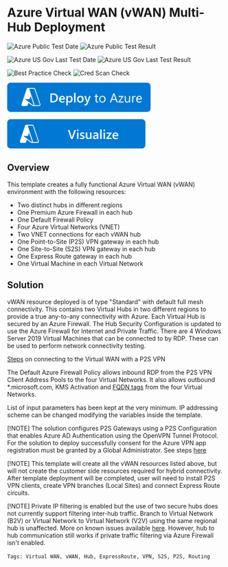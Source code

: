 # Azure Virtual WAN (vWAN) Multi-Hub Deployment

![Azure Public Test Date](https://azurequickstartsservice.blob.core.windows.net/badges/quickstarts/microsoft.network/secure-virtual-wan/PublicLastTestDate.svg)
![Azure Public Test Result](https://azurequickstartsservice.blob.core.windows.net/badges/quickstarts/microsoft.network/secure-virtual-wan/PublicDeployment.svg)

![Azure US Gov Last Test Date](https://azurequickstartsservice.blob.core.windows.net/badges/quickstarts/microsoft.network/secure-virtual-wan/FairfaxLastTestDate.svg)
![Azure US Gov Last Test Result](https://azurequickstartsservice.blob.core.windows.net/badges/quickstarts/microsoft.network/secure-virtual-wan/FairfaxDeployment.svg)

![Best Practice Check](https://azurequickstartsservice.blob.core.windows.net/badges/quickstarts/microsoft.network/secure-virtual-wan/BestPracticeResult.svg)
![Cred Scan Check](https://azurequickstartsservice.blob.core.windows.net/badges/quickstarts/microsoft.network/secure-virtual-wan/CredScanResult.svg)

[![Deploy To Azure](https://raw.githubusercontent.com/Azure/azure-quickstart-templates/master/1-CONTRIBUTION-GUIDE/images/deploytoazure.svg?sanitize=true)](https://portal.azure.com/#create/Microsoft.Template/uri/https%3A%2F%2Fraw.githubusercontent.com%2FAzure%2Fazure-quickstart-templates%2Fmaster%2Fquickstarts%2Fmicrosoft.network%2Fsecure-virtual-wan%2Fazuredeploy.json)

[![Visualize](https://raw.githubusercontent.com/Azure/azure-quickstart-templates/master/1-CONTRIBUTION-GUIDE/images/visualizebutton.svg?sanitize=true)](http://armviz.io/#/?load=https%3A%2F%2Fraw.githubusercontent.com%2FAzure%2Fazure-quickstart-templates%2Fmaster%2Fquickstarts%2Fmicrosoft.network%2Fsecure-virtual-wan%2Fazuredeploy.json)

## Overview

This template creates a fully functional Azure Virtual WAN (vWAN) environment with the following resources:

- Two distinct hubs in different regions
- One Premium Azure Firewall in each hub
- One Default Firewall Policy
- Four Azure Virtual Networks (VNET)
- Two VNET connections for each vWAN hub
- One Point-to-Site (P2S) VPN gateway in each hub
- One Site-to-Site (S2S) VPN gateway in each hub
- One Express Route gateway in each hub
- One Virtual Machine in each Virtual Network

## Solution

vWAN resource deployed is of type "Standard" with default full mesh connectivity.
This contains two Virtual Hubs in two different regions to provide a true any-to-any connectivity with Azure. Each Virtual Hub is secured by an Azure Firewall. The Hub Security Configuration is updated to use the Azure Firewall for Internet and Private Traffic. There are 4 Windows Server 2019 Virtual Machines that can be connected to by RDP. These can be used to perform network connectivity testing.

[Steps](https://docs.microsoft.com/en-us/azure/virtual-wan/virtual-wan-point-to-site-azure-ad#device) on connecting to the Virtual WAN with a P2S VPN

The Default Azure Firewall Policy allows inbound RDP from the P2S VPN Client Address Pools to the four Virtual Networks. It also allows outbound *.microsoft.com, KMS Activation and [FQDN tags](https://docs.microsoft.com/en-us/azure/firewall/fqdn-tags#current-fqdn-tags) from the four Virtual Networks.

List of input parameters has been kept at the very minimum.
IP addressing scheme can be changed modifying the variables inside the template.

[!NOTE]
The solution configures P2S Gateways using a P2S Configuration that enables Azure AD Authentication using the OpenVPN Tunnel Protocol. For the solution to deploy successfully consent for the Azure VPN app registration must be granted by a Global Administrator. See steps [here](https://docs.microsoft.com/en-us/azure/virtual-wan/openvpn-azure-ad-tenant#enable-authentication)

[!NOTE]
This template will create all the vWAN resources listed above, but will not create the customer side resources required for hybrid connectivity. After template deployment will be completed, user will need to install P2S VPN clients, create VPN branches (Local Sites) and connect Express Route circuits.

[!NOTE]
Private IP filtering is enabled but the use of two secure hubs does not currently support filtering inter-hub traffic. Branch to Virtual Network (B2V) or Virtual Network to Virtual Network (V2V) using the same regional hub is unaffected. More on known issues available [here](https://docs.microsoft.com/en-us/azure/virtual-wan/virtual-wan-point-to-site-azure-ad#device). However, hub to hub communication still works if private traffic filtering via Azure Firewall isn't enabled.

`Tags: Virtual WAN, vWAN, Hub, ExpressRoute, VPN, S2S, P2S, Routing`
